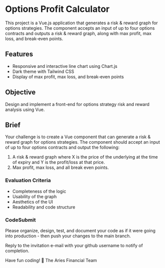 # Options Profit Calculator

This project is a Vue.js application that generates a risk & reward graph for options strategies. The component accepts an input of up to four options contracts and outputs a risk & reward graph, along with max profit, max loss, and break-even points.

## Features
- Responsive and interactive line chart using Chart.js
- Dark theme with Tailwind CSS
- Display of max profit, max loss, and break-even points

## Objective

Design and implement a front-end for options strategy risk and reward analysis using Vue.

## Brief

Your challenge is to create a Vue component that can generate a risk & reward graph for options strategies. The component should accept an input of up to four options contracts and output the following:
1. A risk & reward graph where X is the price of the underlying at the time of expiry and Y is the profit/loss at that price. 
2. Max profit, max loss, and all break even points.

### Evaluation Criteria

- Completeness of the logic
- Usability of the graph
- Aesthetics of the UI
- Readability and code structure

### CodeSubmit 

Please organize, design, test, and document your code as if it were
going into production - then push your changes to the main branch.

Reply to the invitation e-mail with your github username to notify of completion.

Have fun coding! 🚀
The Aries Financial Team